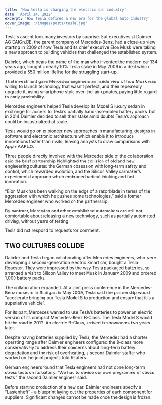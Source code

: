 ```yaml
---
title: 'How tesla is changing the electric car industry'
date: 'April 14, 2022'
excerpt: 'How Tesla defined a new era for the global auto industry'
cover_image: '/images/posts/tesla.jpg'
---
```

Tesla's ascent took many investors by surprise. But executives at Daimler AG DAIGn.DE, the parent company of Mercedes-Benz, had a close-up view starting in 2009 of how Tesla and its chief executive Elon Musk were taking a new approach to building vehicles that challenged the established system.

Daimler, which bears the name of the man who invented the modern car 134 years ago, bought a nearly 10% Tesla stake in May 2009 in a deal which provided a $50 million lifeline for the struggling start-up.

That investment gave Mercedes engineers an inside view of how Musk was willing to launch technology that wasn’t perfect, and then repeatedly upgrade it, using smartphone style over-the-air updates, paying little regard to early profitability.

Mercedes engineers helped Tesla develop its Model S luxury sedan in exchange for access to Tesla’s partially hand-assembled battery packs, but in 2014 Daimler decided to sell their stake amid doubts Tesla’s approach could be industrialized at scale.

Tesla would go on to pioneer new approaches in manufacturing, designs in software and electronic architecture which enable it to introduce innovations faster than rivals, leaving analysts to draw comparisons with Apple AAPL.O.

Three people directly involved with the Mercedes side of the collaboration said the brief partnership highlighted the collision of old and new engineering cultures: the German obsession with long-term safety and control, which rewarded evolution, and the Silicon Valley carmaker’s experimental approach which embraced radical thinking and fast innovation.

“Elon Musk has been walking on the edge of a razorblade in terms of the aggression with which he pushes some technologies,” said a former Mercedes engineer who worked on the partnership.

By contrast, Mercedes and other established automakers are still not comfortable about releasing a new technology, such as partially automated driving, without years of testing.

Tesla did not respond to requests for comment.

## TWO CULTURES COLLIDE
Daimler and Tesla began collaborating after Mercedes engineers, who were developing a second-generation electric Smart car, bought a Tesla Roadster. They were impressed by the way Tesla packaged batteries, so arranged a visit to Silicon Valley to meet Musk in January 2009 and ordered 1,000 battery packs.

The collaboration expanded. At a joint press conference in the Mercedes-Benz museum in Stuttgart in May 2009, Tesla said the partnership would “accelerate bringing our Tesla Model S to production and ensure that it is a superlative vehicle”.

For its part, Mercedes wanted to use Tesla’s batteries to power an electric version of its compact Mercedes-Benz B-Class. The Tesla Model S would hit the road in 2012. An electric B-Class, arrived in showrooms two years later.

Despite having batteries supplied by Tesla, the Mercedes had a shorter operating range after Daimler engineers configured the B-class more conservatively to address their concerns about long-term battery degradation and the risk of overheating, a second Daimler staffer who worked on the joint projects told Reuters.

German engineers found that Tesla engineers had not done long-term stress tests on its battery. “We had to devise our own programme of stress tests,” the second Daimler engineer said.

Before starting production of a new car, Daimler engineers specify a “Lastenheft” - a blueprint laying out the properties of each component for suppliers. Significant changes cannot be made once the design is frozen.





